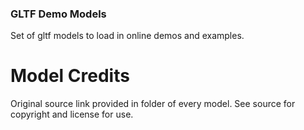### GLTF Demo Models

Set of gltf models to load in online demos and examples.

# Model Credits

Original source link provided in folder of every model. See source for copyright and license for use.
